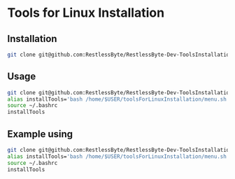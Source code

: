 # Tools for Linux Installation

## Installation

```bash
git clone git@github.com:RestlessByte/RestlessByte-Dev-ToolsInstallationForLinux.git
```

## Usage

```bash
git clone git@github.com:RestlessByte/RestlessByte-Dev-ToolsInstallationForLinux.git
alias installTools='bash /home/$USER/toolsForLinuxInstallation/menu.sh'
source ~/.bashrc
installTools
```

## Example using
```bash
git clone git@github.com:RestlessByte/RestlessByte-Dev-ToolsInstallationForLinux.git
alias installTools='bash /home/$USER/toolsForLinuxInstallation/menu.sh'
source ~/.bashrc
installTools
```